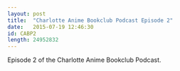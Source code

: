 ```yaml
---
layout: post
title:  "Charlotte Anime Bookclub Podcast Episode 2"
date:   2015-07-19 12:46:30
id: CABP2
length: 24952832
---
```


Episode 2 of the Charlotte Anime Bookclub Podcast.
